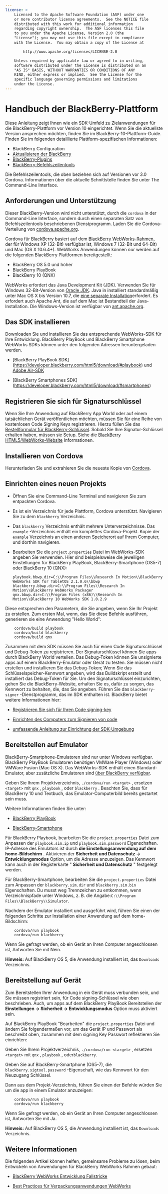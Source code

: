 ```yaml
---
license: >
    Licensed to the Apache Software Foundation (ASF) under one
    or more contributor license agreements.  See the NOTICE file
    distributed with this work for additional information
    regarding copyright ownership.  The ASF licenses this file
    to you under the Apache License, Version 2.0 (the
    "License"); you may not use this file except in compliance
    with the License.  You may obtain a copy of the License at

        http://www.apache.org/licenses/LICENSE-2.0

    Unless required by applicable law or agreed to in writing,
    software distributed under the License is distributed on an
    "AS IS" BASIS, WITHOUT WARRANTIES OR CONDITIONS OF ANY
    KIND, either express or implied.  See the License for the
    specific language governing permissions and limitations
    under the License.
---
```


# Handbuch der BlackBerry-Plattform

Diese Anleitung zeigt Ihnen wie ein SDK-Umfeld zu Zielanwendungen für die BlackBerry-Plattform vor Version 10 eingerichtet. Wenn Sie die aktuellste Version ansprechen möchten, finden Sie im BlackBerry-10-Plattform-Guide. Finden Sie im folgenden detaillierte Plattform-spezifischen Informationen:

*   BlackBerry Configuration
*   <a href="upgrading.html">Aktualisieren der BlackBerry</a>
*   <a href="plugin.html">BlackBerry-Plugins</a>
*   <a href="tools.html">BlackBerry-Befehlszeilentools</a>

Die Befehlszeilentools, die oben beziehen sich auf Versionen vor 3.0 Cordova. Informationen über die aktuelle Schnittstelle finden Sie unter The Command-Line Interface.

## Anforderungen und Unterstützung

Dieser BlackBerry-Version wird nicht unterstützt, durch die `cordova` in der Command-Line Interface, sondern durch einen separaten Satz von Befehlszeilentools beschriebenen Dienstprogramm. Laden Sie die Cordova-Verteilung von [cordova.apache.org][1].

 [1]: http://cordova.apache.org/#download

Cordova für BlackBerry basiert auf dem [BlackBerry WebWorks-Rahmen][2], der für Windows XP (32-Bit) verfügbar ist, Windows 7 (32-Bit und 64-Bit) und Mac (OS X 10.6.4+). WebWorks Anwendungen können *nur* werden auf die folgenden BlackBerry Plattformen bereitgestellt:

 [2]: https://bdsc.webapps.blackberry.com/html5

*   BlackBerry OS 5.0 und höher
*   BlackBerry PlayBook
*   BlackBerry 10 (QNX)

WebWorks erfordert das Java Development Kit (JDK). Verwenden Sie für Windows 32-Bit-Version von [Oracle JDK][3]. Java in installiert standardmäßig unter Mac OS X bis Version 10.7, die [eine separate Installation][4]erfordert. Es erfordert auch Apache Ant, die auf dem Mac ist Bestandteil der Java-Installation. Die Windows-Version ist verfügbar von [ant.apache.org][5].

 [3]: http://www.oracle.com/technetwork/java/javase/downloads/index.html#jdk
 [4]: http://support.apple.com/kb/DL1421
 [5]: http://ant.apache.org/bindownload.cgi

## Das SDK installieren

Downloaden Sie und installieren Sie das entsprechende WebWorks-SDK für Ihre Entwicklung. BlackBerry PlayBook und BlackBerry Smartphone WebWorks SDKs können unter den folgenden Adressen heruntergeladen werden.

*   \[BlackBerry PlayBook SDK\] (https://developer.blackberry.com/html5/download/#playbook) und [Adobe Air-SDK][6]

*   \[BlackBerry Smartphones SDK\] (https://developer.blackberry.com/html5/download/#smartphones)

 [6]: http://www.adobe.com/devnet/air/air-sdk-download.html

## Registrieren Sie sich für Signaturschlüssel

Wenn Sie Ihre Anwendung auf BlackBerry App World oder auf einem tatsächlichen Gerät veröffentlichen möchten, müssen Sie für eine Reihe von kostenlosen Code Signing Keys registrieren. Hierzu füllen Sie das [Bestellformular für BlackBerry-Schlüssel][7]. Sobald Sie Ihre Signatur-Schlüssel erhalten haben, müssen sie Setup. Siehe die [BlackBerry HTML5/WebWorks-Website][8] Informationen.

 [7]: https://www.blackberry.com/SignedKeys
 [8]: https://developer.blackberry.com/html5/documentation/signing_setup_bb10_apps_2008396_11.html

## Installieren von Cordova

Herunterladen Sie und extrahieren Sie die neueste Kopie von [Cordova][1].

## Einrichten eines neuen Projekts

*   Öffnen Sie eine Command-Line Terminal und navigieren Sie zum entpackten Cordova.

*   Es ist ein Verzeichnis für jede Plattform, Cordova unterstützt. Navigieren Sie zu dem `blackberry` Verzeichnis.

*   Das `blackberry` Verzeichnis enthält mehrere Unterverzeichnisse. Das `example` -Verzeichnis enthält ein komplettes Cordova-Projekt. Kopie der `example` Verzeichnis an einen anderen <a href="../../../cordova/storage/storage.html">Speicher</a>ort auf Ihrem Computer, und dorthin navigieren.

*   Bearbeiten Sie die `project.properties` Datei im WebWorks-SDK angeben Sie verwenden. Hier sind beispielsweise die jeweiligen Einstellungen für BlackBerry PlayBook, BlackBerry-Smartphone (OS5-7) oder BlackBerry 10 (QNX):
    
        playbook.bbwp.dir=C:\\Program Files\\Research In Motion\\BlackBerry WebWorks SDK for TabletOS 2.1.0.6\\bbwp
        blackberry.bbwp.dir=C:\\Program Files\\Research In Motion\\BlackBerry WebWorks Packager
        qnx.bbwp.dir=C:\\Program Files (x86)\\Research In Motion\\BlackBerry 10 WebWorks SDK 1.0.2.9
        

Diese entsprechen den Parametern, die Sie angeben, wenn Sie Ihr Projekt zu erstellen. Zum ersten Mal, wenn, das Sie diese Befehle ausführen, generieren sie eine Anwendung "Hello World":

        cordova/build playbook
        cordova/build blackberry
        cordova/build qnx
    

Zusammen mit dem SDK müssen Sie auch für einen Code Signaturschlüssel und Debug-Token zu registrieren. Der Signaturschlüssel können Sie apps durch BlackBerry World verteilen. Das Debug-Token können Sie unsignierte apps auf einem BlackBerry-Emulator oder Gerät zu testen. Sie müssen nicht erstellen und installieren Sie das Debug-Token; Wenn Sie das Schlüsselspeicher-Kennwort angeben, wird das Buildskript erstellt und installiert das Debug-Token für Sie. Um den Signaturschlüssel einzurichten, gehen Sie die BlackBerry-Website, erhalten Sie es, dafür zu sorgen, das Kennwort zu behalten, die, das Sie angeben. Führen Sie das `blackberry-signer` -Dienstprogramm, das im SDK enthalten ist. BlackBerry bietet weitere Informationen hier:

*   [Registrieren Sie sich für Ihren Code signing-key][9]

*   [Einrichten des Computers zum Signieren von code][10]

*   [umfassende Anleitung zur Einrichtung der SDK-Umgebung][11]

 [9]: https://www.blackberry.com/SignedKeys/codesigning.html
 [10]: http://developer.blackberry.com/html5/documentation/set_up_for_signing.html
 [11]: http://developer.blackberry.com/native/documentation/bb10/com.qnx.doc.native_sdk.quickstart/topic/set_up_your_environment.html

## Bereitstellen auf Emulator

BlackBerry-Smartphone-Emulatoren sind nur unter Windows verfügbar. BlackBerry PlayBook Emulatoren benötigen VMWare Player (Windows) oder VMWare Fusion (Mac OS X). Das WebWorks-SDK enthält einen Standard-Emulator, aber zusätzliche Emulatoren sind [über BlackBerry verfügbar][12].

 [12]: http://us.blackberry.com/developers/resources/simulators.jsp

Geben Sie Ihrem Projektverzeichnis, `./cordova/run <target>` , ersetzen `<target>` mit `qnx` , `playbook` , oder `blackberry` . Beachten Sie, dass für BlackBerry 10 und Textbuch, das Emulator-Computerbild bereits gestartet sein muss.

Weitere Informationen finden Sie unter:

*   [BlackBerry PlayBook][13]

*   [BlackBerry-Smartphone][14]

 [13]: https://developer.blackberry.com/html5/documentation/using_the_tablet_simulator_1866980_11.html
 [14]: https://developer.blackberry.com/html5/documentation/run_your_app_on_smartphone_sim_1876976_11.html

Für BlackBerry Playbook, bearbeiten Sie die `project.properties` Datei zum Anpassen der `playbook.sim.ip` und `playbook.sim.password` Eigenschaften. IP-Adresse des Emulators ist durch **die Einstellungsanwendung auf dem home-Bildschirm** . Aktivieren der **Sicherheit und Datenschutz → Entwicklungsmodus** Option, um die Adresse anzuzeigen. Das Kennwort kann auch in der Registerkarte " **Sicherheit und Datenschutz** " festgelegt werden.

Für BlackBerry-Smartphone, bearbeiten Sie die `project.properties` Datei zum Anpassen der `blackberry.sim.dir` und `blackberry.sim.bin` Eigenschaften. Du musst weg Trennzeichen zu entkommen, wenn Verzeichnispfade unter Windows, z. B. die Angabe:`C:\\Program
Files\\BlackBerry\\Simulator`.

Nachdem der Emulator installiert und ausgeführt wird, führen Sie einen der folgenden Schritte zur Installation einer Anwendung auf dem home-Bildschirm:

        cordova/run playbook
        cordova/run blackberry
    

Wenn Sie gefragt werden, ob ein Gerät an Ihren Computer angeschlossen ist, Antworten Sie mit Nein.

**Hinweis:** Auf BlackBerry OS 5, die Anwendung installiert ist, das `Downloads` Verzeichnis.

## Bereitstellung auf Gerät

Zum Bereitstellen Ihrer Anwendung in ein Gerät muss verbunden sein, und Sie müssen registriert sein, für Code signing-Schlüssel wie oben beschrieben. Auch, um apps auf dem BlackBerry PlayBook Bereitstellen der **Einstellungen → Sicherheit → Entwicklungsmodus** Option muss aktiviert sein.

Auf BlackBerry PlayBook "Bearbeiten" die `project.properties` Datei und ändern Sie folgendermaßen vor, um das Gerät IP und Passwort als beschreibt oben, zusammen mit dem signing Key Passwort reflektieren Sie einrichten:

Geben Sie Ihrem Projektverzeichnis, `./cordova/run <target>` , ersetzen `<target>` mit `qnx` , `playbook` , oder`blackberry`.

Geben Sie auf BlackBerry-Smartphone (OS5-7), die `blackberry.sigtool.password` -Eigenschaft, wie das Kennwort für den Neuzugang Schlüssel.

Dann aus dem Projekt-Verzeichnis, führen Sie einen der Befehle würden Sie um die app in einem Emulator anzuzeigen:

        cordova/run playbook
        cordova/run blackberry
    

Wenn Sie gefragt werden, ob ein Gerät an Ihren Computer angeschlossen ist, Antworten Sie mit Ja.

**Hinweis:** Auf BlackBerry OS 5, die Anwendung installiert ist, das `Downloads` Verzeichnis.

## Weitere Informationen

Die folgenden Artikel können helfen, gemeinsame Probleme zu lösen, beim Entwickeln von Anwendungen für BlackBerry WebWorks Rahmen gebaut:

*   [BlackBerry WebWorks Entwicklung Fallstricke][15]

*   [Best Practices für Verpackungsanwendungen WebWorks][16]

 [15]: http://supportforums.blackberry.com/t5/Web-and-WebWorks-Development/Common-BlackBerry-WebWorks-development-pitfalls-that-can-be/ta-p/624712
 [16]: https://bdsc.webapps.blackberrycom/html5/documentation/ww_developing/bestpractice_compiling_ww_apps_1873324_11.html